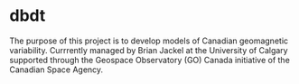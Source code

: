 # dbdt
The purpose of this project is to develop models of Canadian geomagnetic variability.
Currrently managed by Brian Jackel at the University of Calgary 
supported through the Geospace Observatory (GO) Canada initiative of the Canadian Space Agency.
